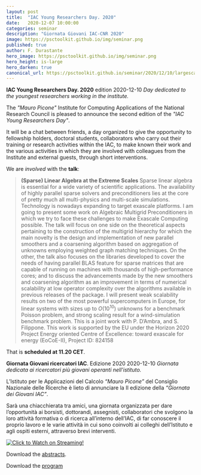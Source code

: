 ```yaml
---
layout: post
title:  "IAC Young Researchers Day. 2020"
date:   2020-12-07 10:00:00
categories: seminar
description: "Giornata Giovani IAC-CNR 2020"
image: https://psctoolkit.github.io/img/seminar.png
published: true
author: F. Durastante
hero_image: https://psctoolkit.github.io/img/seminar.png
hero_height: is-large
hero_darken: true
canonical_url: https://psctoolkit.github.io/seminar/2020/12/10/largescaletalkcnr.html
---
```


**IAC Young Researchers Day. 2020** edition
2020-12-10
*Day dedicated to the youngest researchers working in the institute.*

The *"Mauro Picone"* Institute for Computing Applications of the National Research Council is pleased to announce the second edition of the *"IAC Young Researchers Day"*.

It will be a chat between friends, a day organized to give the opportunity to fellowship holders, doctoral students, collaborators who carry out their training or research activities within the IAC, to make known their work and the various activities in which they are involved with colleagues from the Institute and external guests, through short interventions.

We are *involved* with the **talk**:
> **(Sparse) Linear Algebra at the Extreme Scales**
> Sparse linear algebra is essential for a wide variety of scientific applications.
The availability of highly parallel sparse solvers and preconditioners lies at the
core of pretty much all multi-physics and multi-scale simulations. Technology
is nowadays expanding to target exascale platforms. I am going to present
some work on Algebraic Multigrid Preconditioners in which we try to face these
challenges to make Exascale Computing possible.
The talk will focus on one side on the theoretical aspects pertaining to the
construction of the multigrid hierarchy for which the main novelty is the design
and implementation of new parallel smoothers and a coarsening algorithm
based on aggregation of unknowns employing weighted graph matching techniques.
On the other, the talk also focuses on the libraries developed to cover
the needs of having parallel BLAS feature for sparse matrices that are capable
of running on machines with thousands of high-performance cores; and to discuss
the advancements made by the new smoothers and coarsening algorithm
as an improvement in terms of numerical scalability at low operator complexity
over the algorithms available in previous releases of the package. I will present
weak scalability results on two of the most powerful supercomputers in Europe,
for linear systems with sizes up to $O(10^{10})$ unknowns for a benchmark Poisson
problem, and strong scaling result for a wind-simulation benchmark problem.
This is a joint work with P. D’Ambra, and S. Filippone. This work is supported by the
EU under the Horizon 2020 Project Energy oriented Centre of
Excellence: toward exascale for energy (EoCoE-II), Project ID: 824158

That is **scheduled at 11.20 CET**.

**Giornata Giovani ricercatori IAC**. Edizione 2020
2020-12-10
*Giornata dedicata ai ricercatori più giovani operanti nell'istituto.*

L’Istituto per le Applicazioni del Calcolo *“Mauro Picone”* del Consiglio Nazionale delle Ricerche è lieto di annunciare la II edizione della *“Giornata dei Giovani IAC”*.

Sarà una chiacchierata tra amici, una giornata organizzata per dare l’opportunità ai borsisti, dottorandi, assegnisti, collaboratori che svolgono la loro attività formativa o di ricerca all’interno dell’IAC, di far conoscere il proprio lavoro e le varie attività in cui sono coinvolti ai colleghi dell’Istituto e agli ospiti esterni, attraverso brevi interventi.


[![Click to Watch on Streaming!](https://psctoolkit.github.io/img/iaccnrday2020.png)](https://www.youtube.com/watch?v=Z8THhSlWa94 "IAC-CNR - Click to Watch!")

Download the [abstracts](https://drive.google.com/file/d/1u5k2yzlabv8EhA1pQGPHZnMzDv6nI1sr/view?usp=sharing).

Download the [program](https://psctoolkit.github.io/img/ProgrammaGiornataGiovani2020.pdf)
